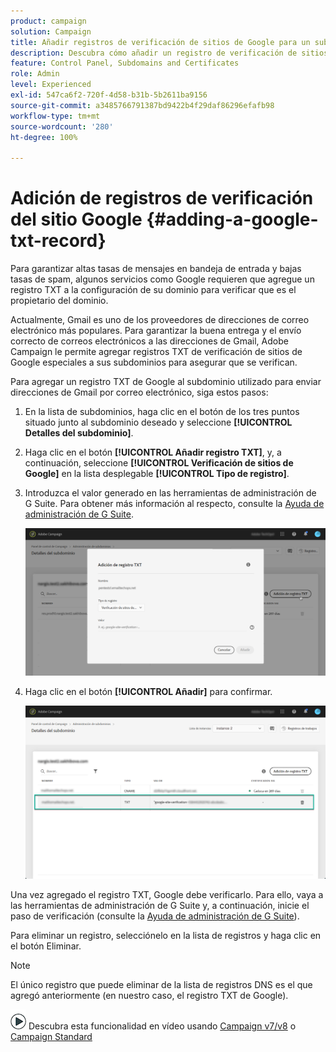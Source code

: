 ```yaml
---
product: campaign
solution: Campaign
title: Añadir registros de verificación de sitios de Google para un subdominio
description: Descubra cómo añadir un registro de verificación de sitios de Google para un subdominio a fin de verificar la propiedad del dominio.
feature: Control Panel, Subdomains and Certificates
role: Admin
level: Experienced
exl-id: 547ca6f2-720f-4d58-b31b-5b2611ba9156
source-git-commit: a3485766791387bd9422b4f29daf86296efafb98
workflow-type: tm+mt
source-wordcount: '280'
ht-degree: 100%

---
```


# Adición de registros de verificación del sitio Google {#adding-a-google-txt-record}

Para garantizar altas tasas de mensajes en bandeja de entrada y bajas tasas de spam, algunos servicios como Google requieren que agregue un registro TXT a la configuración de su dominio para verificar que es el propietario del dominio.

Actualmente, Gmail es uno de los proveedores de direcciones de correo electrónico más populares. Para garantizar la buena entrega y el envío correcto de correos electrónicos a las direcciones de Gmail, Adobe Campaign le permite agregar registros TXT de verificación de sitios de Google especiales a sus subdominios para asegurar que se verifican.

Para agregar un registro TXT de Google al subdominio utilizado para enviar direcciones de Gmail por correo electrónico, siga estos pasos:

1. En la lista de subdominios, haga clic en el botón de los tres puntos situado junto al subdominio deseado y seleccione **[!UICONTROL Detalles del subdominio]**.

1. Haga clic en el botón **[!UICONTROL Añadir registro TXT]**, y, a continuación, seleccione **[!UICONTROL Verificación de sitios de Google]** en la lista desplegable **[!UICONTROL Tipo de registro]**.

1. Introduzca el valor generado en las herramientas de administración de G Suite. Para obtener más información al respecto, consulte la [Ayuda de administración de G Suite](https://support.google.com/a/answer/183895).

   ![](assets/txt_addtxt.png)

1. Haga clic en el botón **[!UICONTROL Añadir]** para confirmar.

   ![](assets/txt_txtadded.png)

Una vez agregado el registro TXT, Google debe verificarlo. Para ello, vaya a las herramientas de administración de G Suite y, a continuación, inicie el paso de verificación (consulte la [Ayuda de administración de G Suite](https://support.google.com/a/answer/183895)).

Para eliminar un registro, selecciónelo en la lista de registros y haga clic en el botón Eliminar.

>[!NOTE]
>
>El único registro que puede eliminar de la lista de registros DNS es el que agregó anteriormente (en nuestro caso, el registro TXT de Google).

![](assets/do-not-localize/how-to-video.png) Descubra esta funcionalidad en vídeo usando [Campaign v7/v8](https://experienceleague.adobe.com/docs/campaign-classic-learn/control-panel/subdomains-and-certificates/google-txt-record-management.html?lang=es#subdomains-and-certificates) o [Campaign Standard](https://experienceleague.adobe.com/docs/campaign-standard-learn/control-panel/subdomains-and-certificates/google-txt-record-management.html?lang=es#subdomains-and-certificates)
